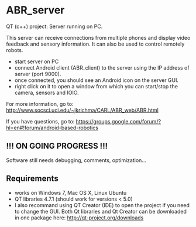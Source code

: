 ABR_server
==========

QT (c++) project: Server running on PC.

This server can receive connections from multiple phones and display video feedback and sensory information.
It can also be used to control remotely robots.

- start server on PC
- connect Android client (ABR_client) to the server using the IP address of server (port 9000).
- once connected, you should see an Android icon on the server GUI.
- right click on it to open a window from which you can start/stop the camera, sensors and IOIO.


For more information, go to:
http://www.socsci.uci.edu/~jkrichma/CARL/ABR_web/ABR.html

If you have questions, go to:
https://groups.google.com/forum/?hl=en#!forum/android-based-robotics


   
!!! ON GOING PROGRESS !!!
------------------------

Software still needs debugging, comments, optimization...


Requirements
------------
- works on Windows 7, Mac OS X, Linux Ubuntu
- QT libraries 4.7.1 (should work for versions < 5.0)
- I also recommand using QT Creator (IDE) to open the project if you need to change the GUI.
Both Qt libraries and Qt Creator can be downloaded in one package here: http://qt-project.org/downloads

